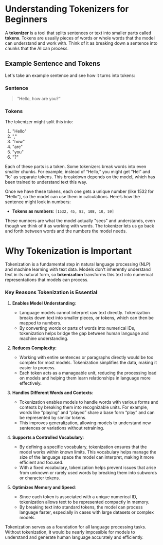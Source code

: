 # Understanding Tokenizers for Beginners

A **tokenizer** is a tool that splits sentences or text into smaller parts called **tokens**. Tokens are usually pieces of words or whole words that the model can understand and work with. Think of it as breaking down a sentence into chunks that the AI can process.

## Example Sentence and Tokens

Let's take an example sentence and see how it turns into tokens:

### Sentence
> "Hello, how are you?"

### Tokens
The tokenizer might split this into:
1. "Hello"
2. ","
3. "how"
4. "are"
5. "you"
6. "?"

Each of these parts is a token. Some tokenizers break words into even smaller chunks. For example, instead of “Hello,” you might get “Hel” and “lo” as separate tokens. This breakdown depends on the model, which has been trained to understand text this way.

Once we have these tokens, each one gets a unique number (like 1532 for "Hello"), so the model can use them in calculations. Here’s how the sentence might look in numbers:

- **Tokens as numbers**: `[1532, 45, 82, 108, 10, 59]`

These numbers are what the model actually "sees" and understands, even though we think of it as working with words. The tokenizer lets us go back and forth between words and the numbers the model needs.


# Why Tokenization is Important

Tokenization is a fundamental step in natural language processing (NLP) and machine learning with text data. Models don't inherently understand text in its natural form, so **tokenization** transforms this text into numerical representations that models can process.

### Key Reasons Tokenization is Essential

1. **Enables Model Understanding**:
   - Language models cannot interpret raw text directly. Tokenization breaks down text into smaller pieces, or tokens, which can then be mapped to numbers.
   - By converting words or parts of words into numerical IDs, tokenization helps bridge the gap between human language and machine understanding.

2. **Reduces Complexity**:
   - Working with entire sentences or paragraphs directly would be too complex for most models. Tokenization simplifies the data, making it easier to process.
   - Each token acts as a manageable unit, reducing the processing load on models and helping them learn relationships in language more effectively.

3. **Handles Different Words and Contexts**:
   - Tokenization enables models to handle words with various forms and contexts by breaking them into recognizable units. For example, words like “playing” and “played” share a base form “play” and can be represented by similar tokens.
   - This improves generalization, allowing models to understand new sentences or variations without retraining.

4. **Supports a Controlled Vocabulary**:
   - By defining a specific vocabulary, tokenization ensures that the model works within known limits. This vocabulary helps manage the size of the language space the model can interpret, making it more efficient and focused.
   - With a fixed vocabulary, tokenization helps prevent issues that arise from unknown or rarely used words by breaking them into subwords or character tokens.

5. **Optimizes Memory and Speed**:
   - Since each token is associated with a unique numerical ID, tokenization allows text to be represented compactly in memory.
   - By breaking text into standard tokens, the model can process language faster, especially in cases with large datasets or complex models.

Tokenization serves as a foundation for all language processing tasks. Without tokenization, it would be nearly impossible for models to understand and generate human language accurately and efficiently.
